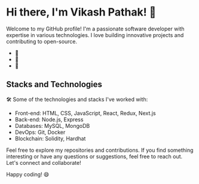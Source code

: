# Hi there, I'm Vikash Pathak! 👋

Welcome to my GitHub profile! I'm a passionate software developer with expertise in various technologies. I love building innovative projects and contributing to open-source.

- 🔭
- 🌱
- 💼 

## Stacks and Technologies

🛠️ Some of the technologies and stacks I've worked with:

- Front-end: HTML, CSS, JavaScript, React, Redux, Next.js
- Back-end: Node.js, Express
- Databases: MySQL, MongoDB
- DevOps: Git, Docker
- Blockchain: Solidity, Hardhat

Feel free to explore my repositories and contributions. If you find something interesting or have any questions or suggestions, feel free to reach out. Let's connect and collaborate!

Happy coding! 😄
